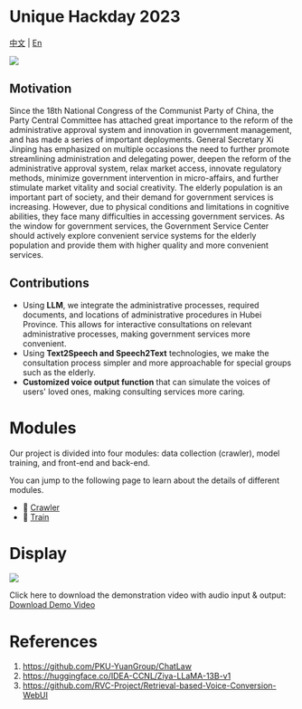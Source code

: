 # Unique Hackday 2023

[中文](README_ZH.md) | [En](README.md)

![](assets/index.gif)
## Motivation

Since the 18th National Congress of the Communist Party of China, the Party Central Committee has attached great importance to the reform of the administrative approval system and innovation in government management, and has made a series of important deployments. General Secretary Xi Jinping has emphasized on multiple occasions the need to further promote streamlining administration and delegating power, deepen the reform of the administrative approval system, relax market access, innovate regulatory methods, minimize government intervention in micro-affairs, and further stimulate market vitality and social creativity. The elderly population is an important part of society, and their demand for government services is increasing. However, due to physical conditions and limitations in cognitive abilities, they face many difficulties in accessing government services. As the window for government services, the Government Service Center should actively explore convenient service systems for the elderly population and provide them with higher quality and more convenient services.

## Contributions

+ Using **LLM**, we integrate the administrative processes, required documents, and locations of administrative procedures in Hubei Province. This allows for interactive consultations on relevant administrative processes, making government services more convenient.
+ Using **Text2Speech and Speech2Text** technologies, we make the consultation process simpler and more approachable for special groups such as the elderly.
+ **Customized voice output function** that can simulate the voices of users' loved ones, making consulting services more caring.
# Modules

Our project is divided into four modules: data collection (crawler), model training, and front-end and back-end.

You can jump to the following page to learn about the details of different modules.

+ 🐢 [Crawler](crawler/README.md)
+ 🤖 [Train](train/README.md)

# Display

![](assets/test.gif)

Click here to download the demonstration video with audio input & output: [Download Demo Video](assets/display.mov)

# References

1. https://github.com/PKU-YuanGroup/ChatLaw
2. https://huggingface.co/IDEA-CCNL/Ziya-LLaMA-13B-v1
3. https://github.com/RVC-Project/Retrieval-based-Voice-Conversion-WebUI